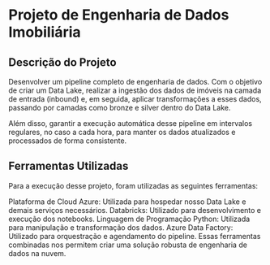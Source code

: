# Projeto de Engenharia de Dados Imobiliária

## Descrição do Projeto 

Desenvolver um pipeline completo de engenharia de dados. Com o objetivo de criar um Data Lake, realizar a ingestão dos dados de imóveis na camada de entrada (inbound) e, em seguida, aplicar transformações a esses dados, passando por camadas como bronze e silver dentro do Data Lake.

Além disso, garantir a execução automática desse pipeline em intervalos regulares, no caso a cada hora, para manter os dados atualizados e processados de forma consistente.

## Ferramentas Utilizadas

Para a execução desse projeto, foram utilizadas as seguintes ferramentas:

Plataforma de Cloud Azure: Utilizada para hospedar nosso Data Lake e demais serviços necessários.
Databricks: Utilizado para desenvolvimento e execução dos notebooks.
Linguagem de Programação Python: Utilizada para manipulação e transformação dos dados.
Azure Data Factory: Utilizado para orquestração e agendamento do pipeline.
Essas ferramentas combinadas nos permitem criar uma solução robusta de engenharia de dados na nuvem.
